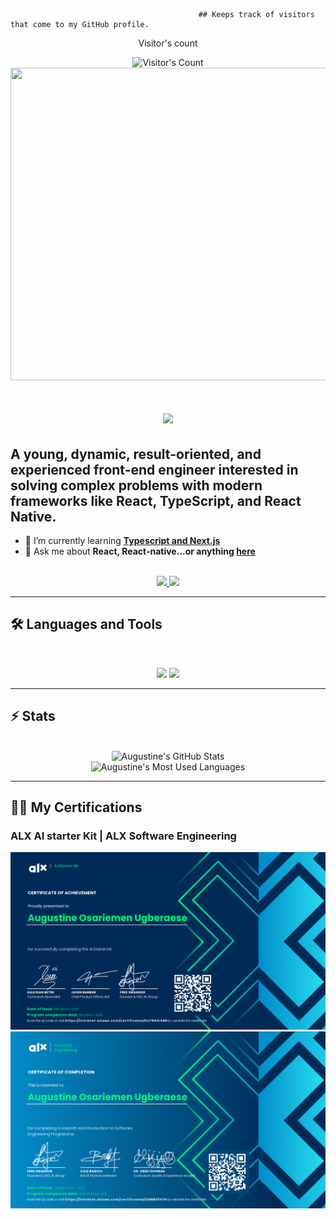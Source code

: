                                               ## Keeps track of visitors that come to my GitHub profile.

<div align="center"> 
  <p>Visitor's count</p>
  <img src="https://profile-counter.glitch.me/Ambitiousdude/count.svg" alt="Visitor's Count" />
</div>

<a href="https://www.instagram.com/thepiyushmalhotra/">
  <img height="500" width= "1000"src="https://media3.giphy.com/media/v1.Y2lkPTc5MGI3NjExMGgxcHZ4aGQwNG03MnhodGk4MW5vdnlob3c1MmRqeWZ3eWl4YXN2MSZlcD12MV9pbnRlcm5hbF9naWZfYnlfaWQmY3Q9Zw/qgQUggAC3Pfv687qPC/giphy.gif"/>
</a>

<h1 align="center">
    <img src="https://readme-typing-svg.herokuapp.com/?font=Inter&size=48&center=true&vCenter=true&width=700&height=70&color=4493F8&duration=4000&lines=Hi+There!+👋;+I'm+Ugberaese+Augustine!;" />
</h1>


## A young, dynamic, result-oriented, and experienced **front-end engineer** interested in solving complex problems with modern frameworks like React, TypeScript, and React Native.


- 🌱 I’m currently learning **[Typescript and Next.js](https://www.alxafrica.com/programme/prodev-frontend/)**
- 💬 Ask me about **React, React-native...or anything [here](https://github.com/{Ambitiousdude}/{Ambitiousdude}/issues)**

<br>

<div align="center">
  <a href="ugberaeseo@gmail.com">
    <img src="https://img.shields.io/badge/Gmail-333333?style=for-the-badge&logo=gmail&logoColor=red" />
  </a>
  <a href="www.linkedin.com/in/augustine-ugberaese-223692162" target="_blank">
    <img src="https://img.shields.io/badge/LinkedIn-0077B5?style=for-the-badge&logo=linkedin&logoColor=white" target="_blank" />
  </a>
</div>

<hr>


## 🛠️ Languages and Tools

<br>

<p align="center">
  <img src="https://skillicons.dev/icons?i=react,nextjs,vercel" />
  <img src="https://skillicons.dev/icons?i=html,css,sass,tailwind,js,redux,ts,git,figma,vite,threejs,py,pytorch" />
</p>

<hr>


## ⚡️ Stats

<br>

  
<div align=center>
  <img width=390 src="https://github-readme-stats.vercel.app/api?username=Austine247-droid&theme=transparent&count_private=true&show_icons=true&rank_icon=github&locale=en" alt="Augustine's GitHub Stats" />
</div>

<div align=center>
 <img width=325 src="https://github-readme-stats.vercel.app/api/top-langs?username=Austine247-droid&theme=transparent&layout=donut&hide=css&langs_count=8&border_radius=10&show_icons=true&locale=en" alt="Augustine's Most Used Languages" />
</div>


<hr>

## 💼💼 My Certifications
### ALX AI starter Kit  | ALX Software Engineering

<img src="https://github.com/Ambitiousdude/Ambitiousdude/blob/main/113-alx-ai-starter-kit-certificate-augustine-ugberaese%20(1).png" alt="Banner of a developer sitting in front of a desk">
<img src="https://github.com/Ambitiousdude/Ambitiousdude/blob/main/28-introduction-to-swe-0623-certificate-augustine-ugberaese%20(1).png" alt="Banner of a developer sitting in front of a desk">



